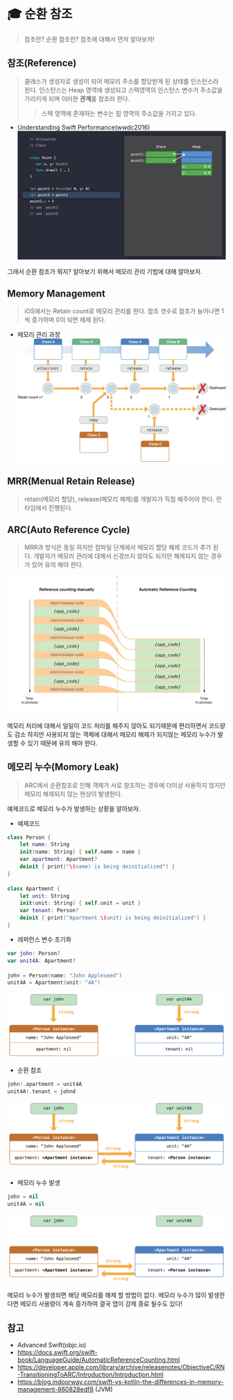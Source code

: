 # :mortar_board: 순환 참조

> 참조란? 순환 참조란? 참조에 대해서 먼저 알아보자!

## 참조(Reference)

> 클래스가 생성자로 생성이 되어 메모리 주소를 할당받게 된 상태를 인스턴스라 한다.
> 인스턴스는 Heap 영역에 생성되고 스택영역의 인스턴스 변수가 주소값을 가리키게 되며 이러한 **관계**를 참조라 한다.
>> 스택 영역에 존재하는 변수는 힙 영역의 주소값을 가지고 있다.

* Understanding Swift Performance(wwdc2016)
![Allocation](/2.Fundamental%20Design%20Patterns/Allocation.png)

그래서 순환 참조가 뭐지? 알아보기 위해서 메모리 관리 기법에 대해 알아보자.

## Memory Management

> iOS에서는 Retain count로 메모리 관리를 한다. 참조 갯수로 참조가 늘어나면 1씩 증가하며 0이 되면 해제 된다.

* 메모리 관리 과정
![MRR](/2.Fundamental%20Design%20Patterns/MRR.png)

## MRR(Menual Retain Release)

> retain(메모리 할당), release(메모리 해제)를 개발자가 직접 해주어야 한다. 런타임에서 진행된다.

## ARC(Auto Reference Cycle)

> MRR과 방식은 동일 하지만 컴파일 단계에서 메모리 할당 해제 코드가 추가 된다. 개발자가 메모리 관리에 대해서 신경쓰지 않아도 되지만 해제되지 않는 경우가 있어 유의 해야 한다.

![ARC](/2.Fundamental%20Design%20Patterns/ARC_Illustration.jpg)

메모리 처리에 대해서 일일이 코드 처리를 해주지 않아도 되기때문에 편리하면서 코드량도 감소 하지만 사용되지 않는 객체에 대해서 메모리 해제가 되지않는 메모리 누수가 발생할 수 있기 때문에 유의 해야 한다.

## 메모리 누수(Momory Leak)

> ARC에서 순환참조로 인해 객체가 서로 참조하는 경우에 더이상 사용하지 않지만 메모리 해제되지 않는 현상이 발생한다.

예제코드로 메모리 누수가 발생하는 상황을 알아보자.

* 예제코드

```swift
class Person {
    let name: String
    init(name: String) { self.name = name }
    var apartment: Apartment?
    deinit { print("\(name) is being deinitialized") }
}

class Apartment {
    let unit: String
    init(unit: String) { self.unit = unit }
    var tenant: Person?
    deinit { print("Apartment \(unit) is being deinitialized") }
}
```

* 레퍼런스 변수 초기화

```swift
var john: Person?
var unit4A: Apartment?

john = Person(name: "John Appleseed")
unit4A = Apartment(unit: "4A")
```

![referenceCycle1](/2.Fundamental%20Design%20Patterns/referenceCycle1.png)

* 순환 참조

```swift
john!.apartment = unit4A
unit4A!.tenant = johnd
```

![referenceCycle1](/2.Fundamental%20Design%20Patterns/referenceCycle2.png)

* 메모리 누수 발생

```swift
john = nil
unit4A = nil
```

![referenceCycle1](/2.Fundamental%20Design%20Patterns/referenceCycle3.png)

메모리 누수가 발생되면 해당 메모리를 해제 할 방법이 없다. 메모리 누수가 많이 발생한다면 메모리 사용량이 계속 증가하여 결국 앱이 강제 종료 될수도 있다!

## 참고

* Advanced Swift(objc.io)
* https://docs.swift.org/swift-book/LanguageGuide/AutomaticReferenceCounting.html
* https://developer.apple.com/library/archive/releasenotes/ObjectiveC/RN-TransitioningToARC/Introduction/Introduction.html
* https://blog.indoorway.com/swift-vs-kotlin-the-differences-in-memory-management-860828edf8 (JVM)